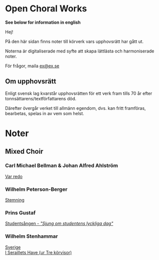 # Open Choral Works

**See below for information in english** 

Hej! 

På den här sidan finns noter till körverk vars upphovsrätt har gått ut.

Noterna är digitaliserade med syfte att skapa lättlästa och harmoniserade noter.

För frågor, maila ex@ex.se

## Om upphovsrätt 
Enligt svensk lag kvarstår upphovsrätten för ett verk fram tills 70 år efter tonnsättarens/textförfattarens död. 

Därefter övergår verket till allmänn egendom, dvs. kan fritt framföras, bearbetas, spelas in av vem som helst.


# Noter

## Mixed Choir

### Carl Michael Bellman & Johan Alfred Ahlström
<a href="Var_redo.pdf">Var redo</a>

### Wilhelm Peterson-Berger
<a href="Stemning.pdf">Stemning</a>

### Prins Gustaf

<a href="Studentsången.pdf">Studentsången - <i>"Sjung om studentens lyckliga dag"</i></a>


### Wilhelm Stenhammar
<a href="Sverige.pdf">Sverige</a>
<br>
<a href="I_Seraillets_Have.pdf">I Seraillets Have (ur Tre körvisor)</a>









